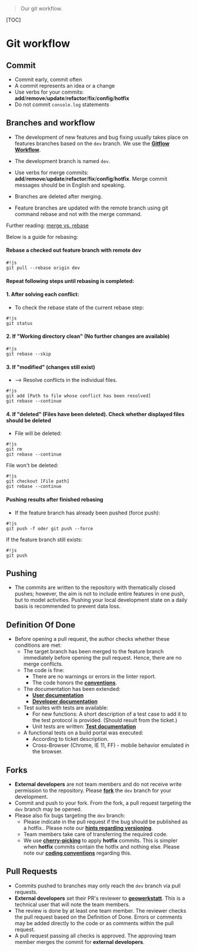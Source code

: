 >Our git workflow.

[TOC]

# Git workflow

## Commit

* Commit early, commit often
* A commit represents an idea or a change
* Use verbs for your commits: **add**/**remove**/**update**/**refactor**/**fix**/**config**/**hotfix**
* Do not commit `console.log` statements

## Branches and workflow

* The development of new features and bug fixing usually takes place on features branches based on the `dev` branch. We use the **[Gitflow Workflow](https://www.atlassian.com/git/tutorials/comparing-workflows#gitflow-workflow)**.
* The development branch is named `dev`.
* Use verbs for merge commits: **add**/**remove**/**update**/**refactor**/**fix**/**config**/**hotfix**. Merge commit messages should be in English and speaking.
* Branches are deleted after merging.

* Feature branches are updated with the remote branch using git command rebase and not with the merge command.

Further reading: [merge vs. rebase](https://www.atlassian.com/git/tutorials/merging-vs-rebasing)

Below is a guide for rebasing:


#### Rebase a checked out feature branch with remote dev
```
#!js
git pull --rebase origin dev
```

#### Repeat following steps until rebasing is completed:
#### 1. After solving each conflict:
- To check the rebase state of the current rebase step:
```
#!js
git status
```

#### 2. If "Working directory clean" (No further changes are available)
```
#!js
git rebase --skip
```

#### 3. If "modified" (changes still exist)
- --> Resolve conflicts in the individual files.
```
#!js
git add [Path to file whose conflict has been resolved]
git rebase --continue
```

#### 4. If "deleted" (Files have been deleted). Check whether displayed files should be deleted
- File will be deleted:
```
#!js
git rm
git rebase --continue
```
File won't be deleted:
```
#!js
git checkout [File path]
git rebase --continue
```

#### Pushing results after finished rebasing
- If the feature branch has already been pushed (force push):
```
#!js
git push -f oder git push --force
```
If the feature branch still exists:
```
#!js
git push
```

## Pushing

* The commits are written to the repository with thematically closed pushes; however, the aim is not to include entire features in one push, but to model activities. Pushing your local development state on a daily basis is recommended to prevent data loss.

## Definition Of Done

* Before opening a pull request, the author checks whether these conditions are met:
    - The target branch has been merged to the feature branch immediately before opening the pull request. Hence, there are no merge conflicts.
    - The code is fine:
        - There are no warnings or errors in the linter report.
        - The code honors the **[conventions](codingConventions.md)**.
    - The documentation has been extended:
        - **[User documentation](doc.md)**
        - **[Developer documentation](devdoc.md)**
    - Test suites with tests are available:
        - For new functions: A short description of a test case to add it to the test protocol is provided. (Should result from the ticket.)
        - Unit tests are written: **[Test documentation](testing.md)**
    - A functional tests on a build portal was executed:
        - According to ticket description.
        - Cross-Browser (Chrome, IE 11, FF) - mobile behavior emulated in the browser.

## Forks

* **External developers** are not team members and do not receive write permission to the repository. Please **[fork](https://bitbucket.org/geowerkstatt-hamburg/masterportal/fork)** the `dev` branch for your development.
* Commit and push to your fork. From the fork, a pull request targeting the `dev` branch may be opened.
* Please also fix bugs targeting the `dev` branch:
    - Please indicate in the pull request if the bug should be published as a hotfix.. Please note our **[hints regarding versioning](versioning.md)**.
    - Team members take care of transferring the required code.
    - We use **[cherry-picking](https://git-scm.com/docs/git-cherry-pick)** to apply **hotfix** commits. This is simpler when **hotfix** commits contain the hotfix and nothing else. Please note our **[coding conventions](codingConventions.md)** regarding this.

## Pull Requests

* Commits pushed to branches may only reach the `dev` branch via pull requests.
* **External developers** set their PR's reviewer to **[geowerkstatt](https://bitbucket.org/geowerkstatt)**. This is a technical user that will note the team members.
* The review is done by at least one team member. The reviewer checks the pull request based on the Definition of Done. Errors or comments may be added directly to the code or as comments within the pull request.
* A pull request passing all checks is approved. The approving team member merges the commit for **external developers**.
